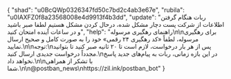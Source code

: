 {
  "shad": "u0BcQWp0326347fd50c7bd2c4ab3e67e",
  "rubila": "u0IAXFZ0f8a23568008e4d9913f4b3dd",
  "update": "ربات هنگام گرفتن اطلاعات از شرکت پست دچار مشکل شده، درحال کردن مشکل هستیم لطفا صبر باشید و در ساعات آینده امتحان کنید",
  "help": "راهنمای رهگیری مرسوله\n\nبرای رهگیری مرسوله، لطفاً «کد رهگیری ۲۴ رقمی» خود را به صورت کامل و صحیح ارسال نمایید.\n\nتوجه:\nپس از هر بار درخواست، لازم است تا ۲۰ ثانیه صبر کنید تا بتوانید مجدداً درخواست جدیدی ارسال کنید.\nدر این بازه زمانی، ربات به پیام‌های جدید پاسخ نخواهد داد.\n\nبا تشکر از همراهی شما.\n\n@postban_news\nhttps://zil.ink/postban_bot"
}
